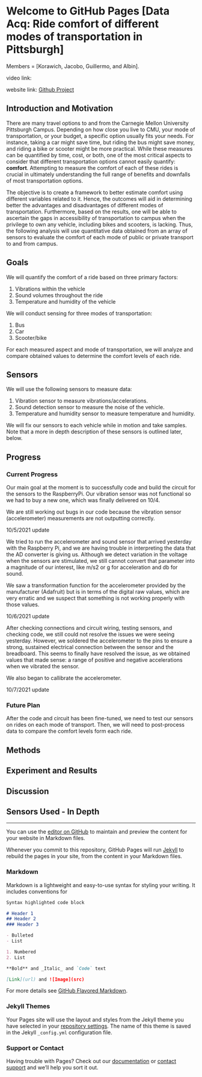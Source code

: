# Welcome to GitHub Pages [Data Acq: Ride comfort of different modes of transportation in Pittsburgh]

Members = [Korawich, Jacobo, Guillermo, and Albin].

video link:

website link: [Github Project](https://korawichkavee.github.io/12740-Ridecomfort-Pittsburgh/)

## Introduction and Motivation
There are many travel options to and from the Carnegie Mellon University Pittsburgh Campus. Depending on how close you live to CMU, your mode of transportation, or your budget, a specific option usually fits your needs. For instance, taking a car might save time, but riding the bus might save money, and riding a bike or scooter might be more practical. While these measures can be quantified by time, cost, or both, one of the most critical aspects to consider that different transportation options cannot easily quantify: **comfort**. Attempting to measure the comfort of each of these rides is crucial in ultimately understanding the full range of benefits and downfalls of most transportation options.

The objective is to create a framework to better estimate comfort using different variables related to it. Hence, the outcomes will aid in determining better the advantages and disadvantages of different modes of transportation. Furthermore, based on the results, one will be able to ascertain the gaps in accessibility of transportation to campus when the privilege to own any vehicle, including bikes and scooters, is lacking. Thus, the following analysis will use quantitative data obtained from an array of sensors to evaluate the comfort of each mode of public or private transport to and from campus.


## Goals
We will quantify the comfort of a ride based on three primary factors:
  1. Vibrations within the vehicle
  2. Sound volumes throughout the ride
  3. Temperature and humidity of the vehicle

We will conduct sensing for three modes of transportation:
  1. Bus 
  2. Car
  3. Scooter/bike 
  
For each measured aspect and mode of transportation, we will analyze and compare obtained values to determine the comfort levels of each ride.

## Sensors
We will use the following sensors to measure data:
  1. Vibration sensor to measure vibrations/accelerations.
  2. Sound detection sensor to measure the noise of the vehicle.
  3. Temperature and humidity sensor to measure temperature and humidity.

We will fix our sensors to each vehicle while in motion and take samples.
Note that a more in depth description of these sensors is outlined later, below.

## Progress
### Current Progress
Our main goal at the moment is to successfully code and build the circuit for the sensors to the RaspberryPi. Our vibration sensor was not functional so we had to buy a new one, which was finally delivered on 10/4.

We are still working out bugs in our code because the vibration sensor (accelerometer) measurements are not outputting correctly.


10/5/2021 update

We tried to run the accelerometer and sound sensor that arrived yesterday with the Raspberry Pi, and we are having trouble in interpreting the data that the AD converter is giving us. Although we detect variation in the voltage when the sensors are stimulated, we still cannot convert that parameter into a magnitude of our interest, like m/s2 or g for acceleration and db for sound.

We saw a transformation function for the accelerometer provided by the manufacturer (Adafruit) but is in terms of the digital raw values, which are very erratic and we suspect that something is not working properly with those values. 


10/6/2021 update

After checking connections and circuit wiring, testing sensors, and checking code, we still could not resolve the issues we were seeing yesterday. However, we soldered the accelerometer to the pins to ensure a strong, sustained electrical connection between the sensor and the breadboard. This seems to finally have resolved the issue, as we obtained values that made sense: a range of positive and negative accelerations when we vibrated the sensor.

We also began to callibrate the accelerometer.


10/7/2021 update



### Future Plan
After the code and circuit has been fine-tuned, we need to test our sensors on rides on each mode of transport. Then, we will need to post-process data to compare the comfort levels form each ride.

## Methods


## Experiment and Results


## Discussion


## Sensors Used - In Depth





-------------------------------------------------------------------
You can use the [editor on GitHub](https://github.com/korawichkavee/12740-Ridecomfort-Pittsburgh/edit/gh-pages/index.md) to maintain and preview the content for your website in Markdown files.

Whenever you commit to this repository, GitHub Pages will run [Jekyll](https://jekyllrb.com/) to rebuild the pages in your site, from the content in your Markdown files.

### Markdown

Markdown is a lightweight and easy-to-use syntax for styling your writing. It includes conventions for

```markdown
Syntax highlighted code block

# Header 1
## Header 2
### Header 3

- Bulleted
- List

1. Numbered
2. List

**Bold** and _Italic_ and `Code` text

[Link](url) and ![Image](src)
```

For more details see [GitHub Flavored Markdown](https://guides.github.com/features/mastering-markdown/).

### Jekyll Themes

Your Pages site will use the layout and styles from the Jekyll theme you have selected in your [repository settings](https://github.com/korawichkavee/12740-Ridecomfort-Pittsburgh/settings/pages). The name of this theme is saved in the Jekyll `_config.yml` configuration file.

### Support or Contact

Having trouble with Pages? Check out our [documentation](https://docs.github.com/categories/github-pages-basics/) or [contact support](https://support.github.com/contact) and we’ll help you sort it out.
